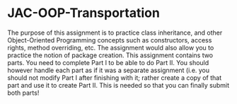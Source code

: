 # JAC-OOP-Transportation

The purpose of this assignment is to practice class inheritance, and other Object-Oriented Programming concepts such as constructors, access rights, method overriding, etc. The assignment would also allow you to practice the notion of package creation. This assignment contains two parts. You need to complete Part I to be able to do Part II. You should however handle each part as if it was a separate assignment (i.e. you should not modify Part I after finishing with it; rather create a copy of that part and use it to create Part II. This is needed so that you can finally submit both parts!